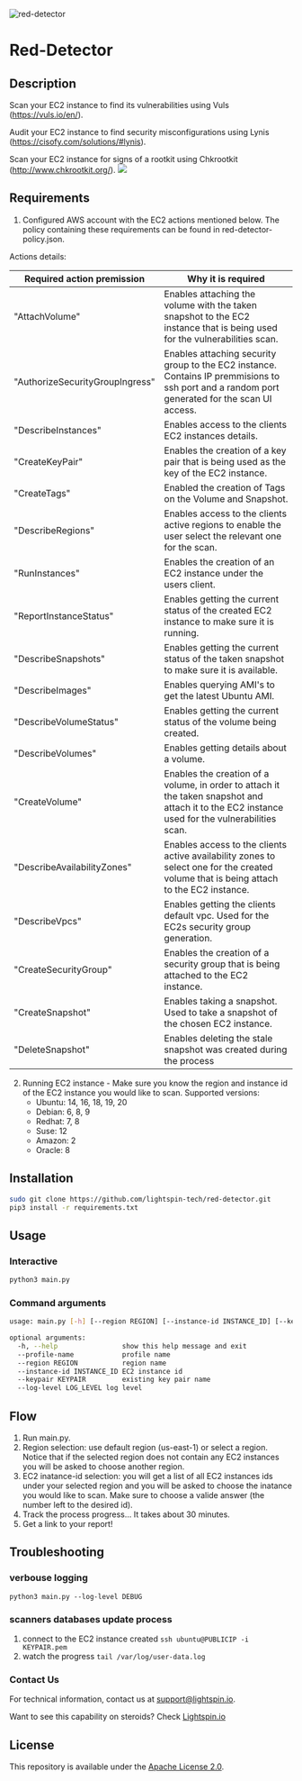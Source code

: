 ![red-detector](static/red-detector.png)

# Red-Detector

## Description
Scan your EC2 instance to find its vulnerabilities using Vuls (https://vuls.io/en/).

Audit your EC2 instance to find security misconfigurations using Lynis (https://cisofy.com/solutions/#lynis).

Scan your EC2 instance for signs of a rootkit using Chkrootkit (http://www.chkrootkit.org/).
![](static/vuls-gif.gif)


## Requirements
1. Configured AWS account with the EC2 actions mentioned below. The policy containing these requirements can be found in red-detector-policy.json.

Actions details:

| Required action premission | Why it is required |
| --------------------- | ------------------------------------------ |
| "AttachVolume" | Enables attaching the volume with the taken snapshot to the EC2 instance that is being used for the vulnerabilities scan. |
| "AuthorizeSecurityGroupIngress" | Enables attaching security group to the EC2 instance. Contains IP premmisions to ssh port and a random port generated for the scan UI access. |
| "DescribeInstances" | Enables access to the clients EC2 instances details. |
| "CreateKeyPair" | Enables the creation of a key pair that is being used as the key of the EC2 instance. |
| "CreateTags" | Enabled the creation of Tags on the Volume and Snapshot. |
| "DescribeRegions" | Enables access to the clients active regions to enable the user select the relevant one for the scan. |
| "RunInstances" | Enables the creation of an EC2 instance under the users client. |
| "ReportInstanceStatus" | Enables getting the current status of the created EC2 instance to make sure it is running. |
| "DescribeSnapshots" | Enables getting the current status of the taken snapshot to make sure it is available. |
| "DescribeImages" | Enables querying AMI's to get the latest Ubuntu AMI. |
| "DescribeVolumeStatus" | Enables getting the current status of the volume being created. |
| "DescribeVolumes" | Enables getting details about a volume. |
| "CreateVolume" | Enables the creation of a volume, in order to attach it the taken snapshot and attach it to the EC2 instance used for the vulnerabilities scan. |
| "DescribeAvailabilityZones" | Enables access to the clients active availability zones to select one for the created volume that is being attach to the EC2 instance. |
| "DescribeVpcs" | Enables getting the clients default vpc. Used for the EC2s security group generation. |
| "CreateSecurityGroup" | Enables the creation of a security group that is being attached to the EC2 instance. |
| "CreateSnapshot" | Enables taking a snapshot. Used to take a snapshot of the chosen EC2 instance. |
| "DeleteSnapshot" | Enables deleting the stale snapshot was created during the process |
 

2. Running EC2 instance - Make sure you know the region and instance id of the EC2 instance you would like to scan.
Supported versions:
    - Ubuntu: 14, 16, 18, 19, 20
    - Debian: 6, 8, 9
    - Redhat: 7, 8
    - Suse: 12
    - Amazon: 2
    - Oracle: 8


## Installation
```bash
sudo git clone https://github.com/lightspin-tech/red-detector.git
pip3 install -r requirements.txt
```



## Usage
### Interactive
```bash
python3 main.py
```
### Command arguments
```bash
usage: main.py [-h] [--region REGION] [--instance-id INSTANCE_ID] [--keypair KEYPAIR] [--log-level LOG_LEVEL]

optional arguments:
  -h, --help                show this help message and exit
  --profile-name            profile name
  --region REGION           region name
  --instance-id INSTANCE_ID EC2 instance id
  --keypair KEYPAIR         existing key pair name
  --log-level LOG_LEVEL log level
```

## Flow
1. Run main.py.
2. Region selection: use default region (us-east-1) or select a region.
    Notice that if the selected region does not contain any EC2 instances you will be asked to choose another region.
2. EC2 inatance-id selection: you will get a list of all EC2 instances ids under your selected region and you will be asked to choose the inatance you would like to scan.
    Make sure to choose a valide answer (the number left to the desired id).
3. Track the process progress... It takes about 30 minutes.
4. Get a link to your report!

## Troubleshooting
### verbouse logging
```python3 main.py --log-level DEBUG```
### scanners databases update process
1. connect to the EC2 instance created ```ssh ubuntu@PUBLICIP -i KEYPAIR.pem```
2. watch the progress ```tail /var/log/user-data.log```

### Contact Us
For technical information, contact us at support@lightspin.io.

Want to see this capability on steroids? Check [Lightspin.io](https://lightspin.io)

## License
This repository is available under the [Apache License 2.0](https://github.com/lightspin-tech/red-detector/blob/main/LICENSE).
